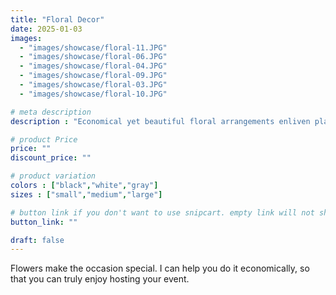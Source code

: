 ```yaml
---
title: "Floral Decor"
date: 2025-01-03
images: 
  - "images/showcase/floral-11.JPG"
  - "images/showcase/floral-06.JPG"
  - "images/showcase/floral-04.JPG"
  - "images/showcase/floral-09.JPG"
  - "images/showcase/floral-03.JPG"
  - "images/showcase/floral-10.JPG"

# meta description
description : "Economical yet beautiful floral arrangements enliven place seetings."

# product Price
price: ""
discount_price: ""

# product variation
colors : ["black","white","gray"]
sizes : ["small","medium","large"]

# button link if you don't want to use snipcart. empty link will not show button
button_link: ""

draft: false
---
```


Flowers make the occasion special. I can help you do it economically, so that you can truly enjoy hosting your event.
